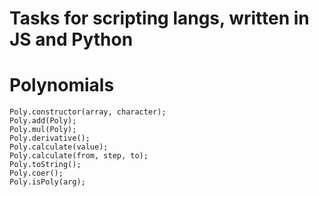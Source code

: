 <h1>Tasks for scripting langs, written in JS and Python</h1>
<h1>Polynomials</h1>
<code>Poly.constructor(array, character);</code><br />
<code>Poly.add(Poly);</code><br />
<code>Poly.mul(Poly);</code><br />
<code>Poly.derivative();</code><br />
<code>Poly.calculate(value);</code><br />
<code>Poly.calculate(from, step, to);</code><br />
<code>Poly.toString();</code><br />
<code>Poly.coer();</code><br />
<code>Poly.isPoly(arg);</code><br />
